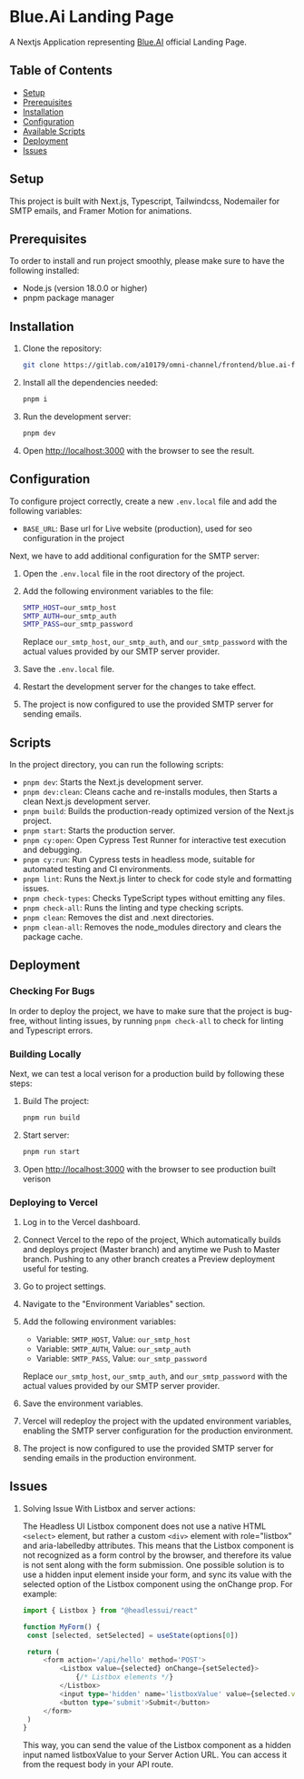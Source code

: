 # Blue.Ai Landing Page

A Nextjs Application representing [Blue.AI](https://blue.ai) official Landing Page.

## Table of Contents

- [Setup](#setup)
- [Prerequisites](#prerequisites)
- [Installation](#installation)
- [Configuration](#configuration)
- [Available Scripts](#scripts)
- [Deployment](#deployment)
- [Issues](#issues)

## Setup

This project is built with Next.js, Typescript, Tailwindcss, Nodemailer for SMTP
emails, and Framer Motion for animations.

## Prerequisites

To order to install and run project smoothly, please make sure to have the following
installed:

- Node.js (version 18.0.0 or higher)
- pnpm package manager

## Installation

1. Clone the repository:

   ```bash
   git clone https://gitlab.com/a10179/omni-channel/frontend/blue.ai-frontend.git
   ```

2. Install all the dependencies needed:

   ```bash
   pnpm i
   ```

3. Run the development server:

   ```bash
   pnpm dev
   ```

4. Open [http://localhost:3000](http://localhost:3000) with the browser to see
   the result.

## Configuration

To configure project correctly, create a new `.env.local` file and add the
following variables:

- `BASE_URL`: Base url for Live website (production), used for seo configuration
  in the project

Next, we have to add additional configuration for the SMTP server:

1. Open the `.env.local` file in the root directory of the project.

2. Add the following environment variables to the file:

   ```bash
   SMTP_HOST=our_smtp_host
   SMTP_AUTH=our_smtp_auth
   SMTP_PASS=our_smtp_password
   ```

   Replace `our_smtp_host`, `our_smtp_auth`, and `our_smtp_password` with the
   actual values provided by our SMTP server provider.

3. Save the `.env.local` file.

4. Restart the development server for the changes to take effect.

5. The project is now configured to use the provided SMTP server for sending emails.

## Scripts

In the project directory, you can run the following scripts:

- `pnpm dev`: Starts the Next.js development server.
- `pnpm dev:clean`: Cleans cache and re-installs modules, then Starts a clean
  Next.js development server.
- `pnpm build`: Builds the production-ready optimized version of the Next.js project.
- `pnpm start`: Starts the production server.
- `pnpm cy:open`: Open Cypress Test Runner for interactive test execution and debugging.
- `pnpm cy:run`: Run Cypress tests in headless mode, suitable for automated
  testing and CI environments.
- `pnpm lint`: Runs the Next.js linter to check for code style and formatting issues.
- `pnpm check-types`: Checks TypeScript types without emitting any files.
- `pnpm check-all`: Runs the linting and type checking scripts.
- `pnpm clean`: Removes the dist and .next directories.
- `pnpm clean-all`: Removes the node_modules directory and clears the package cache.

## Deployment

### Checking For Bugs

In order to deploy the project, we have to make sure that the project is bug-free,
without linting issues, by running `pnpm check-all` to check for linting and
Typescript errors.

### Building Locally

Next, we can test a local verison for a production build by following these steps:

1. Build The project:

   ```bash
   pnpm run build
   ```

2. Start server:

   ```bash
   pnpm run start
   ```

3. Open [http://localhost:3000](http://localhost:3000) with the browser to see
   production built verison

### Deploying to Vercel

1. Log in to the Vercel dashboard.

2. Connect Vercel to the repo of the project, Which automatically builds and
   deploys project (Master branch) and anytime we Push to Master branch. Pushing
   to any other branch creates a Preview deployment useful for testing.

3. Go to project settings.

4. Navigate to the "Environment Variables" section.

5. Add the following environment variables:

   - Variable: `SMTP_HOST`, Value: `our_smtp_host`
   - Variable: `SMTP_AUTH`, Value: `our_smtp_auth`
   - Variable: `SMTP_PASS`, Value: `our_smtp_password`

   Replace `our_smtp_host`, `our_smtp_auth`, and `our_smtp_password` with the
   actual values provided by our SMTP server provider.

6. Save the environment variables.

7. Vercel will redeploy the project with the updated environment variables,
   enabling the SMTP server configuration for the production environment.

8. The project is now configured to use the provided SMTP server for sending
   emails in the production environment.

<!-- Handling focus state -->
<!-- rounded-md focus-visible:outline focus-visible:outline-2
focus-visible:outline-offset-2 focus-visible:outline-primary -->

## Issues

1. Solving Issue With Listbox and server actions:

   The Headless UI Listbox component does not use a native HTML `<select>` element,
   but rather a custom `<div>` element with role="listbox" and aria-labelledby
   attributes. This means that the Listbox component is not recognized as a form
   control by the browser, and therefore its value is not sent along with the
   form submission.
   One possible solution is to use a hidden input element inside your form, and sync
   its value with the selected option of the Listbox component using the onChange
   prop.
   For example:

   ```typescript
   import { Listbox } from "@headlessui/react"

   function MyForm() {
   	const [selected, setSelected] = useState(options[0])

   	return (
   		<form action='/api/hello' method='POST'>
   			<Listbox value={selected} onChange={setSelected}>
   				{/* Listbox elements */}
   			</Listbox>
   			<input type='hidden' name='listboxValue' value={selected.value} />
   			<button type='submit'>Submit</button>
   		</form>
   	)
   }
   ```

   This way, you can send the value of the Listbox component as a hidden input named
   listboxValue to your Server Action URL. You can access it from the request body
   in your API route.
